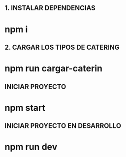 ## 1.  INSTALAR DEPENDENCIAS

# npm i

## 2. CARGAR LOS TIPOS DE CATERING
# npm run cargar-caterin

## INICIAR PROYECTO
# npm start

## INICIAR PROYECTO EN DESARROLLO
# npm run dev
